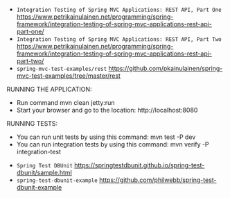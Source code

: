
* `Integration Testing of Spring MVC Applications: REST API, Part One` https://www.petrikainulainen.net/programming/spring-framework/integration-testing-of-spring-mvc-applications-rest-api-part-one/
* `Integration Testing of Spring MVC Applications: REST API, Part Two` https://www.petrikainulainen.net/programming/spring-framework/integration-testing-of-spring-mvc-applications-rest-api-part-two/
* `spring-mvc-test-examples/rest` https://github.com/pkainulainen/spring-mvc-test-examples/tree/master/rest

RUNNING THE APPLICATION:

- Run command mvn clean jetty:run
- Start your browser and go to the location: http://localhost:8080

RUNNING TESTS:

- You can run unit tests by using this command: mvn test -P dev
- You can run integration tests by using this command: mvn verify -P integration-test










* `Spring Test DBUnit` https://springtestdbunit.github.io/spring-test-dbunit/sample.html
* `spring-test-dbunit-example` https://github.com/philwebb/spring-test-dbunit-example
